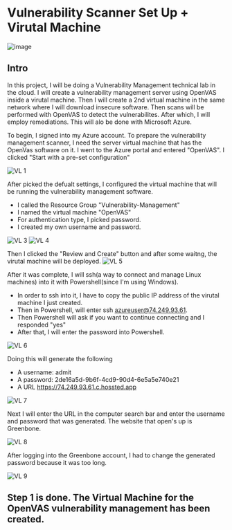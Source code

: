 # Vulnerability Scanner Set Up + Virutal Machine

![image](https://github.com/Ashraf-In-Tech/Preparing-the-Scanner/assets/165876025/67864846-04fb-47aa-aa39-b46541175851)

## Intro
In this project, I will be doing a Vulnerability Management technical lab in the cloud. I will create a vulnerability management server using OpenVAS inside a virutal machine. Then I will create a 2nd virtual machine in the same network where I will download insecure software.  Then scans will be performed with OpenVAS to detect the vulnerabilites. After which, I will employ remediations. This will alo be done with Microsoft Azure.

To begin, I signed into my Azure account. To prepare the vulnerability management scanner, I need the server virtual machine that has the OpenVas software on it. I went to the Azure portal and entered "OpenVAS". I clicked "Start with a pre-set configuration"

![VL 1](https://github.com/Ashraf-In-Tech/Preparing-the-Scanner/assets/165876025/99fe1540-e2a5-43fd-af9f-c0dd91fee329)

After picked the defualt settings, I configured the virtual machine that will be running the vulnerability management software. 
- I called the Resource Group "Vulnerability-Management"
- I named the virtual machine "OpenVAS"
- For authentication type, I picked password.
- I created my own username and password. 

![VL 3](https://github.com/Ashraf-In-Tech/Preparing-the-Scanner/assets/165876025/9c962489-40c4-463d-864a-02378c4e273e)
![VL 4](https://github.com/Ashraf-In-Tech/Preparing-the-Scanner/assets/165876025/f79f75bd-43a6-4059-a57c-bce41a09814b)




Then I clicked the "Review and Create" button and after some waitng, the virutal machine will be deployed. 
![VL 5](https://github.com/Ashraf-In-Tech/Preparing-the-Scanner/assets/165876025/1606bce1-0bcc-49cf-b3d4-1b29705d0d8d)




After it was complete, I will ssh(a way to connect and manage Linux machines) into it with Powershell(since I'm using Windows).
- In order to ssh into it, I have to copy the public IP address of the virutal machine I just created. 
- Then in Powershell, will enter ssh azureuser@74.249.93.61. 
- Then Powershell will ask if you want to continue connecting and I responded "yes"
- After that, I will enter the password into Powershell.

![VL 6](https://github.com/Ashraf-In-Tech/Preparing-the-Scanner/assets/165876025/4dea5d3f-b52b-46c7-bcad-d923ce85675a)
  

Doing this will generate the following
- A username: admit
- A password: 2de16a5d-9b6f-4cd9-90d4-6e5a5e740e21
- A URL https://74.249.93.61.c.hossted.app

![VL 7](https://github.com/Ashraf-In-Tech/Preparing-the-Scanner/assets/165876025/6bdd8970-5a9c-4148-8b49-8b37adc08d56)

Next I will enter the URL in the computer search bar and enter the username and password that was generated.  The website that open's up is Greenbone.

![VL 8](https://github.com/Ashraf-In-Tech/Preparing-the-Scanner/assets/165876025/b7928cc0-1f21-437d-b07c-96bb5b529719)

After logging into the Greenbone account, I had to change the generated password because it was too long. 

![VL 9](https://github.com/Ashraf-In-Tech/Preparing-the-Scanner/assets/165876025/cd0a0c1a-328b-4a0c-9944-ce624a694ad6)


## Step 1 is done.  The Virtual Machine for the OpenVAS vulnerability management has been created.  
